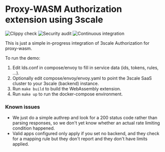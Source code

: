 # Proxy-WASM Authorization extension using 3scale

![Clippy check](https://github.com/3scale-rs/threescale-wasm-auth/workflows/Clippy%20check/badge.svg)
![Security audit](https://github.com/3scale-rs/threescale-wasm-auth/workflows/Security%20audit/badge.svg)
![Continuous integration](https://github.com/3scale-rs/threescale-wasm-auth/workflows/Continuous%20integration/badge.svg)

This is just a simple in-progress integration of 3scale Authorization for proxy-wasm.

To run the demo:

1. Edit lds.conf in compose/envoy to fill in service data (ids, tokens, rules, ...).
2. Optionally edit compose/envoy/envoy.yaml to point the 3scale SaaS cluster to your 3scale (backend) instance.
3. Run `make build` to build the WebAssembly extension.
4. Run `make up` to run the docker-compose environment.

### Known issues

- We just do a simple authrep and look for a 200 status code rather than parsing responses, so we don't yet know whether an actual rate limiting condition happened.
- Valid apps configured only apply if you set no backend, and they check for a mapping rule but they don't report and they don't have limits applied.
